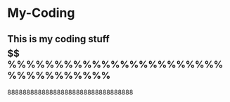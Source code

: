 # My-Coding
This is my coding stuff
$$$$$$$$$$$$$$$$$$$$$$$$$$
%%%%%%%%%%%%%%%%%%%%%%%%%%%%%%%%%%
-----------------------------------
888888888888888888888888888888888
